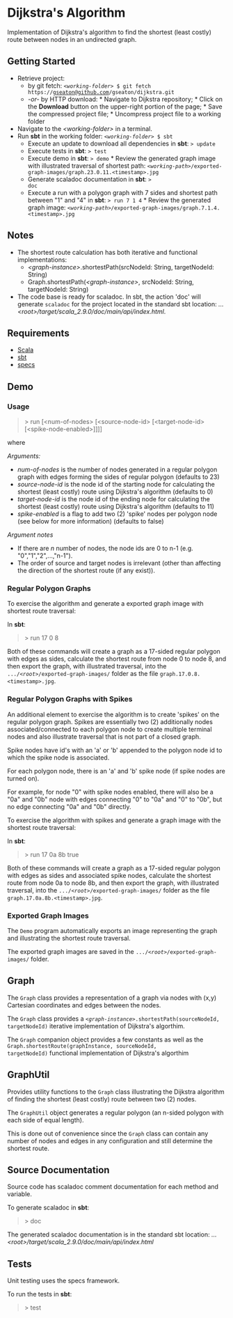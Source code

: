 # Dijkstra's Algorithm

Implementation of Dijkstra's algorithm to find the shortest (least costly) route between nodes in an undirected graph.

## Getting Started

* Retrieve project:
  * by git fetch: <code>*\<working-folder\>* $ git fetch https://gseaton@github.com/gseaton/dijkstra.git </code>
  * *-or-* by HTTP download:
           * Navigate to Dijkstra repository; 
           * Click on the **Download** button on the upper-right portion of the page;
           * Save the compressed project file;
           * Uncompress project file to a working folder
* Navigate to the *\<working-folder\>* in a terminal.
* Run **sbt** in the working folder: <code>*\<working-folder\>* $ sbt</code>
  * Execute an update to download all dependencies in **sbt**: <code>\> update</code>
  * Execute tests in **sbt**: <code>\> test</code>
  * Execute demo in **sbt**: <code>\> demo</code>
        * Review the generated graph image with illustrated traversal of shortest path: <code>*\<working-path\>*/exported-graph-images/graph.23.0.11.\<timestamp\>.jpg</code>
  * Generate scaladoc documentation in **sbt**: <code>\> doc</code>
  * Execute a run with a polygon graph with 7 sides and shortest path between "1" and "4" in **sbt**: <code>\> run 7 1 4</code>
        * Review the generated graph image: <code>*\<working-path\>*/exported-graph-images/graph.7.1.4.\<timestamp\>.jpg</code>

## Notes

* The shortest route calculation has both iterative and functional implementations:
  * *\<graph-instance\>*.shortestPath(srcNodeId: String, targetNodeId: String)
  * Graph.shortestPath(*\<graph-instance\>*, srcNodeId: String, targetNodeId: String)
* The code base is ready for scaladoc.  In sbt, the action 'doc' will generate <code>scaladoc</code> for the project located in the standard sbt location: *...\<root\>/target/scala_2.9.0/doc/main/api/index.html*.

## Requirements

* [Scala](http://www.scala-lang.org)
* [sbt](http://code.google.com/p/simple-build-tool/)
* [specs](http://code.google.com/p/specs/)

## Demo

### Usage

> \> run \[\<num-of-nodes\> \[\<source-node-id\> \[\<target-node-id\> \[\<spike-node-enabled\>\]\]\]\]

where

*Arguments:*

* *num-of-nodes* is the number of nodes generated in a regular polygon graph with edges forming the sides of regular polygon (defaults to 23)
* *source-node-id* is the node id of the starting node for calculating the shortest (least costly) route using Dijkstra's algorithm (defaults to 0)
* *target-node-id* is the node id of the ending node for calculating the shortest (least costly) route using Dijkstra's algorithm (defaults to 11)
* *spike-enabled* is a flag to add two (2) 'spike' nodes per polygon node (see below for more information) (defaults to false)

*Argument notes*

* If there are *n* number of nodes, the node ids are 0 to n-1 (e.g. "0","1","2",...,"n-1").
* The order of source and target nodes is irrelevant (other than affecting the direction of the shortest route (if any exist)).

### Regular Polygon Graphs

To exercise the algorithm and generate a exported graph image with shortest route traversal:

In **sbt**:

> \> run 17 0 8

Both of these commands will create a graph as a 17-sided regular polygon with edges as sides, calculate the shortest route from node 0 to node 8, and then export the graph, with illustrated traversal, into the <code>.../*\<root\>*/exported-graph-images/</code> folder as the file <code>graph.17.0.8.\<timestamp\>.jpg</code>.

### Regular Polygon Graphs with Spikes

An additional element to exercise the algorithm is to create 'spikes' on the regular polygon graph.  Spikes are essentially two (2) additionally nodes associated/connected to each polygon node to create multiple terminal
nodes and also illustrate traversal that is not part of a closed graph.

Spike nodes have id's with an 'a' or 'b' appended to the polygon node id to which the spike node is associated.

For each polygon node, there is an 'a' and 'b' spike node (if spike nodes are turned on).

For example, for node "0" with spike nodes enabled, there will also be a "0a" and "0b" node with edges connecting "0" to "0a" and "0" to "0b", but no edge connecting "0a" and "0b" directly.

To exercise the algorithm with spikes and generate a graph image with the shortest route traversal:

In **sbt**:

> \> run 17 0a 8b true

Both of these commands will create a graph as a 17-sided regular polygon with edges as sides and associated spike nodes, calculate the shortest route from node 0a to node 8b, and then export the graph, with illustrated traversal, into the <code>.../*\<root\>*/exported-graph-images/</code> folder as the file <code>graph.17.0a.8b.\<timestamp\>.jpg</code>. 

### Exported Graph Images

The <code>Demo</code> program automatically exports an image representing the graph and illustrating the shortest route traversal.

The exported graph images are saved in the <code>.../*\<root\>*/exported-graph-images/</code> folder.

## Graph

The <code>Graph</code> class provides a representation of a graph via nodes with (x,y) Cartesian coordinates and edges between the nodes.

The <code>Graph</code> class provides a <code>*\<graph-instance\>*.shortestPath(sourceNodeId, targetNodeId)</code> iterative implementation of Dijkstra's algorthim.

The <code>Graph</code> companion object provides a few constants as well as the <code>Graph.shortestRoute(graphInstance, sourceNodeId, targetNodeId)</code> functional implementation of Dijkstra's algorthim 

## GraphUtil

Provides utility functions to the <code>Graph</code> class illustrating the Dijkstra algorithm of finding the shortest (least costly) route between two (2) nodes.

The <code>GraphUtil</code> object generates a regular polygon (an n-sided polygon with each side of equal length).

This is done out of convenience since the <code>Graph</code> class can contain any number of nodes and edges in any configuration and still determine the shortest route.

## Source Documentation

Source code has scaladoc comment documentation for each method and variable.

To generate scaladoc in **sbt**:

> \> doc
 
The generated scaladoc documentation is in the standard sbt location: *...\<root\>/target/scala_2.9.0/doc/main/api/index.html*

## Tests

Unit testing uses the specs framework.

To run the tests in **sbt**:

> \> test
